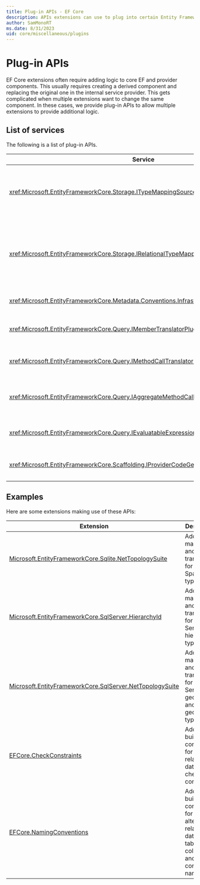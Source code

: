 ```yaml
---
title: Plug-in APIs - EF Core
description: APIs extensions can use to plug into certain Entity Framework Core components
author: SamMonoRT
ms.date: 8/31/2023
uid: core/miscellaneous/plugins
---
```

# Plug-in APIs

EF Core extensions often require adding logic to core EF and provider components. This usually requires creating a derived component and replacing the original one in the internal service provider. This gets complicated when multiple extensions want to change the same component. In these cases, we provide plug-in APIs to allow multiple extensions to provide additional logic.

## List of services

The following is a list of plug-in APIs.

Service                                                                                       | Description
--------------------------------------------------------------------------------------------- | -----------
<xref:Microsoft.EntityFrameworkCore.Storage.ITypeMappingSourcePlugin>                         | Adds mappings between .NET types and primitive store types.
<xref:Microsoft.EntityFrameworkCore.Storage.IRelationalTypeMappingSourcePlugin>               | Adds mappings between .NET types and primitive relational database types.
<xref:Microsoft.EntityFrameworkCore.Metadata.Conventions.Infrastructure.IConventionSetPlugin> | Adds model building conventions.
<xref:Microsoft.EntityFrameworkCore.Query.IMemberTranslatorPlugin>                            | Adds SQL translations for .NET properties.
<xref:Microsoft.EntityFrameworkCore.Query.IMethodCallTranslatorPlugin>                        | Adds SQL translations for .NET methods.
<xref:Microsoft.EntityFrameworkCore.Query.IAggregateMethodCallTranslatorPlugin>               | Adds SQL translations for .NET enumerable methods.
<xref:Microsoft.EntityFrameworkCore.Query.IEvaluatableExpressionFilterPlugin>                 | Forces server-eval of certain expressions.
<xref:Microsoft.EntityFrameworkCore.Scaffolding.IProviderCodeGeneratorPlugin>                 | Scaffolds provider and DbContext options.

## Examples

Here are some extensions making use of these APIs:

Extension | Description
--------- | -----------
[Microsoft.EntityFrameworkCore.Sqlite.NetTopologySuite](https://github.com/dotnet/efcore/tree/main/src/EFCore.Sqlite.NTS) | Adds type mappings and SQL translations for SpatiaLite's types.
[Microsoft.EntityFrameworkCore.SqlServer.HierarchyId](https://github.com/dotnet/efcore/tree/main/src/EFCore.SqlServer.HierarchyId) | Adds type mappings and SQL translations for SQL Server's hierarchyid type.
[Microsoft.EntityFrameworkCore.SqlServer.NetTopologySuite](https://github.com/dotnet/efcore/tree/main/src/EFCore.SqlServer.NTS) | Adds type mappings and SQL translations for SQL Server's geography and geometry types.
[EFCore.CheckConstraints](https://github.com/efcore/EFCore.CheckConstraints) | Adds model building conventions for relational database check constraints.
[EFCore.NamingConventions](https://github.com/efcore/EFCore.NamingConventions) | Adds model building conventions for alternative relational database table, column, and constraint names.

